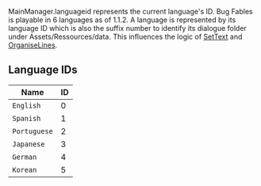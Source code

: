 MainManager.languageid represents the current language's ID. Bug Fables is playable in 6 languages as of 1.1.2. A language is represented by its language ID which is also the suffix number to identify its dialogue folder under Assets/Ressources/data. This influences the logic of [SetText](SetText.md) and [OrganiseLines](Related%20Systems/Automatic%20Line%20Breaks/OrganiseLines.md).

## Language IDs

|Name|ID|
|----|--|
|`English`|0|
|`Spanish`|1|
|`Portuguese`|2|
|`Japanese`|3|
|`German`|4|
|`Korean`|5|
